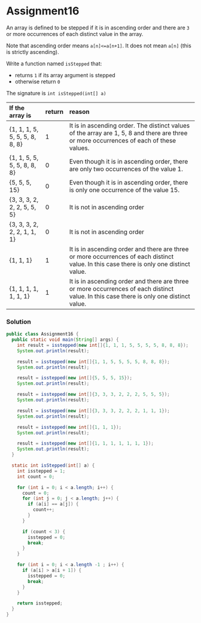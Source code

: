 # Assignment16

An array is defined to be stepped if it is in ascending order and there are `3` or more occurrences of each distinct value in the array.

Note that ascending order means `a[n]<=a[n+1]`. It does not mean `a[n]` (this is strictly ascending).

Write a function named `isStepped` that:

* returns `1` if its array argument is stepped
* otherwise return `0`

The signature is `int isStepped(int[] a)`

| If the array is | return | reason |
|:-------------|:-------------|:-------------|
| {1, 1, 1, 5, 5, 5, 5, 8, 8, 8} | 1 | It is in ascending order. The distinct values of the array are 1, 5, 8 and there are three or more occurrences of each of these values. |
| {1, 1, 5, 5, 5, 5, 8, 8, 8} | 0 | Even though it is in ascending order, there are only two occurrences of the value 1. |
| {5, 5, 5, 15} | 0 | Even though it is in ascending order, there is only one occurrence of the value 15. |
| {3, 3, 3, 2, 2, 2, 5, 5, 5} | 0 | It is not in ascending order |
| {3, 3, 3, 2, 2, 2, 1, 1, 1} | 0 | It is not in ascending order |
| {1, 1, 1} | 1 | It is in ascending order and there are three or more occurrences of each distinct value. In this case there is only one distinct value. |
| {1, 1, 1, 1, 1, 1, 1} | 1 | It is in ascending order and there are three or more occurrences of each distinct value. In this case there is only one distinct value. |

### Solution

```java
public class Assignment16 {
  public static void main(String[] args) {
    int result = isstepped(new int[]{1, 1, 1, 5, 5, 5, 5, 8, 8, 8});
    System.out.println(result);

    result = isstepped(new int[]{1, 1, 5, 5, 5, 5, 8, 8, 8});
    System.out.println(result);

    result = isstepped(new int[]{5, 5, 5, 15});
    System.out.println(result);

    result = isstepped(new int[]{3, 3, 3, 2, 2, 2, 5, 5, 5});
    System.out.println(result);

    result = isstepped(new int[]{3, 3, 3, 2, 2, 2, 1, 1, 1});
    System.out.println(result);

    result = isstepped(new int[]{1, 1, 1});
    System.out.println(result);

    result = isstepped(new int[]{1, 1, 1, 1, 1, 1, 1});
    System.out.println(result);
  }

  static int isStepped(int[] a) {
    int isstepped = 1;
    int count = 0;

    for (int i = 0; i < a.length; i++) {
      count = 0;
      for (int j = 0; j < a.length; j++) {
        if (a[i] == a[j]) {
          count++;
        }
      }

      if (count < 3) {
        isstepped = 0;
        break;
      }
    }

    for (int i = 0; i < a.length -1 ; i++) {
      if (a[i] > a[i + 1]) {
        isstepped = 0;
        break;
      }
    }

    return isstepped;
  }
}
```
